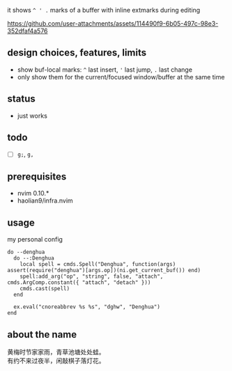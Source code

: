 it shows `^ ' .` marks of a buffer with inline extmarks during editing

https://github.com/user-attachments/assets/114490f9-6b05-497c-98e3-352dfaf4a576


## design choices, features, limits
* show buf-local marks: `^` last insert, `'` last jump, `.` last change
* only show them for the current/focused window/buffer at the same time

## status
* just works

## todo
* [ ] `g;`, `g,`

## prerequisites
* nvim 0.10.*
* haolian9/infra.nvim

## usage
my personal config
```
do --denghua
  do --:Denghua
    local spell = cmds.Spell("Denghua", function(args) assert(require("denghua")[args.op])(ni.get_current_buf()) end)
    spell:add_arg("op", "string", false, "attach", cmds.ArgComp.constant({ "attach", "detach" }))
    cmds.cast(spell)
  end

  ex.eval("cnoreabbrev %s %s", "dghw", "Denghua")
end
```


## about the name

黄梅时节家家雨，青草池塘处处蛙。  
有约不来过夜半，闲敲棋子落灯花。  

